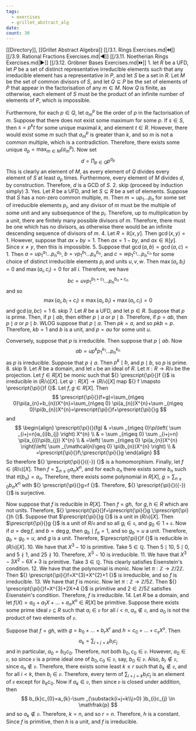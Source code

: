 ```yaml
---
tags:
  - exercises
  - grillet_abstract_alg
date:
count: 30
---
```

[[Directory]], [[Grillet Abstract Algebra]]
[[/3.1. Rings Exercises.md|🞀🞀]] [[/3.9. Rational Fractions Exercises.md|◀]] [[/3.11. Noetherian Rings Exercises.md|▶]] [[/3.12. Gröbner Bases Exercises.md|🞂🞂]]
1. 
let ${} R {}$ be a UFD, let $P {}$ be a set of distinct representative irreducible elements such that any irreducible element has a representative in $P {}$, and let $S$ be a set in $R$. Let $M$ be the set of common divisors of $S$, and let ${} Q \subseteq P {}$ be the set of elements of $P {}$ that appear in the factorisation of any ${} m \in M {}$. Now $Q$ is finite, as otherwise, each element of $S$ must be the product of an infinite number of elements of $P$, which is impossible.

Furthermore, for each $p \in Q {}$, let ${} a^{p}_{m} {}$ be the order of $p$ in the factorisation of $m$. Suppose that there does not exist some maximum for some $p$. If ${} s \in S {}$, then ${} s=p^{k}t {}$ for some unique maximal ${} k {}$, and element ${} t \in R {}$. However, there would exist some $m$ such that ${} a_{m}^{p} {}$ is greater than $k$, and so $m {}$ is not a common multiple, which is a contradiction. Therefore, there exists some unique ${} a_{p}=\max_{m \in M}(a^{p}_{m}) {}$. Now set 
$$
d=\prod _{p \in Q} p^{a_{p}}
$$
This is clearly an element of $M$, as every element of $Q$ divides every element of $S$ at least ${} a_{p}$ times. Furthermore, every element of $M$ divides $d$, by construction. Therefore, $d {}$ is a GCD of $S$.
2. skip (proceed by induction simply)
3. 
Yes. Let $R$ be a UFD, and let ${} S \subseteq R {}$ be a set of elements. Suppose that $S$ has a non-zero common multiple, $m {}$. Then ${} m=up_{1}\dots p_{n} {}$ for some set of irreducible elements ${} p_{i} {}$, and any divisor of $m$ must be the multiple of some unit and any subsequence of the ${} p_{i} {}$. Therefore, up to multiplication by a unit, there are finitely many possible divisors of $m$. Therefore, there must be one which has no divisors, as otherwise there would be an infinite descending sequence of divisors of $m {}$.
4. 
Let ${} R=\mathbb{R}[x,\, y] {}$. Then ${} \gcd(x,\, y)=1 {}$. However, suppose that ${} ax+by=1 {}$. Then ${} ax=1-by {}$, and ${} ax \in \mathbb{R}[y] {}$. Since ${} x \neq y {}$, then this is impossible. 
5. 
Suppose that ${} \gcd(a,\, b)=\gcd(a,\, c)=1 {}$. Then ${} a=up_{1}^{a_{1}}\dots p^{a_{n}}_{n} {}$, ${} b=v p_{1}^{b_{1}}\dots p_{n}^{b_{n}} {}$, and ${} c=wp_{1}^{c_{1}}\dots p_{n}^{c_n} {}$ for some choice of distinct irreducible elements ${} p_{i}$ and units ${} u,\, v,\, w {}$. Then ${} \max(a_{ i},\, b_{ i})=0 {}$ and ${} \max(a_{ i},\, c_{ i})=0 {}$ for all $i$. Therefore, we have
$$
bc=uvp_{1}^{b_{1}+c_{1}}\dots p_{n}^{b_{ n}+c_{ n}}
$$
and so
$$
\max(a_{i},\, b_{i}+c_{i})\leq \max(a_{i},\, b_{i})+\max(a_{i},\, c_{i})=0
$$
and ${} \gcd(a,\, bc)=1 {}$
6. skip
7. 
Let $R$ be a UFD, and let ${} p \in R {}$. Suppose that ${} p$ is prime. Then, if ${} p \mid ab {}$, then either ${} p \mid a {}$ or ${} p \mid b_{ }. {}$ Therefore, if ${} p=ab {}$, then ${} p \mid a {}$ or ${} p \mid  b$. WLOG suppose that $p \mid a {}$. Then ${} pk=a {}$, and so ${} pkb=p {}$. Therefore, ${} kb=1 {}$ and $b$ is a unit, and ${} p=au {}$ for some unit $u$.

Conversely, suppose that $p$ is irreducible. Then suppose that ${} p \mid ab {}$. Now 
$$
ab=up^{k} p_{1}^{k_{1}}\dots p_{n}^{k_{n}}
$$
as $p$ is irreducible. Suppose that ${} p \nmid a {}$. Then ${} p^{k} \mid b {}$, and ${} p \mid b {}$, so $p$ is prime. 
8. skip
9. 
Let $R$ be a domain, and let $\mathfrak{a}$ be an ideal of $R$. Let ${} \pi:R\to{}R /\mathfrak{a} {}$ be the projection. Let ${} f \in R[X] {}$ be monic such that ${} \prescript{\pi}{}f {}$ is irreducible in ${} (R /\mathfrak{a})[X] {}$. Let $\psi:R[X]\to{}{} (R /\mathfrak{a})[X] {} {}$ map ${} f \mapsto \prescript{\pi}{}f {}$. Let ${} f,\, g \in R[X] {}$. Then 
$$
\prescript{\pi}{}(f+g)=\sum_{n\geq 0}\pi(a_{n}+b_{n})X^{n}=\sum_{n\geq 0} \pi(a_{n})X^{n}+\sum _{n\geq 0}\pi(b_{n})X^{n}=\prescript{\pi}{}f+\prescript{\pi}{}g
$$
and
$$
\begin{align}
 \prescript{\pi}{}(fg) & =\sum _{n\geq 0}\pi\left(  \sum _{i+j=n}a_{i}b_{j} \right) X^{n}  \\
 & = \sum _{n\geq 0} \sum _{i+j=n} \pi(a_{i})\pi(b_{j}) X^{n} \\
 & =\left( \sum _{n\geq 0} \pi(a_{n})X^{n} \right)\left( \sum _{\mathcal{n}\geq 0} \pi(b_{n})X^{n} \right) \\
 & =\prescript{\pi}{}f\;\prescript{\pi}{}g
 \end{align}
$$
So therefore ${} \prescript{\pi}{}({-}) {}$ is a homomorphism. Finally, let ${} f \in (R /\mathfrak{a})[X] {}$. Then ${} f=\sum _{n\geq 0}a_{n}X^{n} {}$, and for each ${} a_{n} {}$ there exists some ${} b_{n} {}$ such that ${} \pi(b_{n})=a_{n} {}$. Therefore, there exists some polynomial in ${} R[X] {}$, ${} g=\sum _{n\geq 0}b_{n}X^{n} {}$ with ${} \prescript{\pi}{}g=f {}$. Therefore, ${} \prescript{\pi}{}({-}) {}$ is surjective.

Now suppose that ${} f$ is reducible in ${} R[X] {}$. Then ${} f=gh, {}$ for ${} g,\, h \in R {}$ which are not units. Therefore, ${} \prescript{\pi}{}f=\prescript{\pi}{}g \;\prescript{\pi}{}h {}$. Suppose that $\prescript{\pi}{}g {}$ is a unit in ${} (R /\mathfrak{a})[X] {}$. Then $\prescript{\pi}{}g {}$ is a unit of ${} R /\mathfrak{a} {}$ and so all ${} g_{i} \in \mathfrak{a} {}$, and ${} g_{0} \in 1+\mathfrak{a} {}$. Now if ${} a=\deg f {}$, and ${} b=\deg g {}$, then ${} g_{b} \mid f_{a}=1 {}$, and so ${} g_{b}=u {}$ a unit. Therefore, ${} g_b=g_{0}=u {}$, and $g$ is a unit. Therefore, $\prescript{\pi}{}f {}$ is reducible in ${} (R /\mathfrak{a})[X] {}$.
10. 
We have that ${} X^{3}-10 {}$ is primitive. Take ${} 5 \in \mathbb{Q} {}$. Then ${} 5 \mid 10 {}$, ${} 5 \mid 0 {}$, and ${} 5 \nmid 1 {}$, and ${} 25 \nmid 10 {}$. Therefore, ${} X^{3}-10 {}$ is irreducible. 
11. 
We have that ${} X^{3}-3X^{2}-6X+3 {}$ is primitive. Take ${} 3 \in \mathbb{Q} {}$. This clearly satisfies Eisenstein's condition.
12. 
We have that the polynomial is monic. Now let ${} \pi:\mathbb{Z} \to{}\mathbb{Z} /2\mathbb{Z} {}$. Then ${} \prescript{\pi}{}f=X^{3}+X^{2}+1 {}$ is irreducible, and so $f$ is irreducible. 
13. 
We have that $f$ is monic. Now let ${} \pi:\mathbb{Z} \to{}\mathbb{Z} / 5 \mathbb{Z}  {}$. Then ${} \prescript{\pi}{}f=X^{3}+2X+4 {}$ is primitive and ${} 2 \in \mathbb{Z} /5\mathbb{Z} {}$ satisfies Eisenstein's condition. Therefore, $f$ is irreducible. 
14. 
Let $R$ be a domain, and let ${} f(X)=a_{0}+a_{1}X+\dots+a_{n}X^{n} \in R[X] {}$ be primitive. Suppose there exists some prime ideal ${} \mathfrak{p} \subseteq R {}$ such that ${} a_{i} \in \mathfrak{p} {}$ for all $i<n {}$, ${} a_{n} \notin \mathfrak{p} {}$, and $a_{0}$ is not the product of two elements of $\mathfrak{p}$. 

Suppose that ${} f=gh {}$, with ${} g=b_{0}+\dots+b_{r}X^{r} {}$ and ${} h=c_{0}+\dots+c_{s}X^{s} {}$. Then 
$$
a_{k}=\sum _{i+j=k} b_{i}c_{j}
$$
and in particular, ${} a_{0}=b_{0}c_{0} {}$. Therefore, not both ${} b_{0},\, c_{0} \in \mathfrak{p} {}$. However, ${} a_{0} \in \mathfrak{p} {}$, so since $\mathfrak{p}$ is a prime ideal one of ${} b_{0},\, c_{0} \in \mathfrak{p} {}$, say, ${} b_{0} \in \mathfrak{p} {}$. Also, ${} b_{r} \notin \mathfrak{p} {}$, since ${} a_{n} \notin \mathfrak{p} {}$. Therefore, there exists some least $k\leq r {}$ such that ${} b_{k} \notin \mathfrak{p} {}$, and for all $i<k {}$, then ${} b_{i} \in \mathfrak{p} {}$. Therefore, every term of ${} \sum _{i+j=k}b_{i}c_{j} {}$ is an element of $\mathfrak{p}$ except for ${} b_{k}c_{0} {}$. Now if ${} a_{k} \in \mathfrak{p} {}$, then since $\mathfrak{p}$ is closed under addition, then
$$
b_{k}c_{0}=a_{k}-\sum _{\substack{i+j=k\\j>0} }b_{i}c_{j} \in \mathfrak{p}
$$
and so ${} a_{k} \notin \mathfrak{p} {}$. Therefore, ${} k=n {}$, and so ${} r=n {}$. Therefore, $h$ is a constant. Since $f$ is primitive, then $h$ is a unit, and $f$ is irreducible.